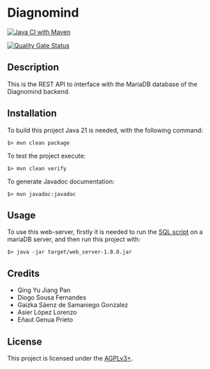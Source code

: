 # Diagnomind
[![Java CI with Maven](https://github.com/diagnomind/web-server/actions/workflows/ci-maven.yml/badge.svg)](https://github.com/diagnomind/web-server/actions/workflows/ci-maven.yml)

[![Quality Gate Status](https://sonarqube.diagnomind.duckdns.org/api/project_badges/measure?project=web-server&metric=alert_status&token=sqb_a86c0409bcd97e57da58d55b041a4b0afa26738e)](https://sonarqube.diagnomind.duckdns.org/dashboard?id=web-server)

## Description

This is the REST API to interface with the MariaDB database of the Diagnomind backend.

## Installation

To build this project Java 21 is needed, with the following command:
```
$> mvn clean package
```

To test the project execute:
```
$> mvn clean verify
```

To generate Javadoc documentation:
```
$> mvn javadoc:javadoc
```

## Usage

To use this web-server, firstly it is needed to run the [SQL script](src/main/sql/diagnomind.sql) on a mariaDB server, and then run this project with:
```
$> java -jar target/web_server-1.0.0.jar
```

## Credits

- Qing Yu Jiang Pan
- Diogo Sousa Fernandes
- Gaizka Sáenz de Samaniego Gonzalez
- Asier López Lorenzo
- Eñaut Genua Prieto

## License

This project is licensed under the [AGPLv3+](LICENSE).